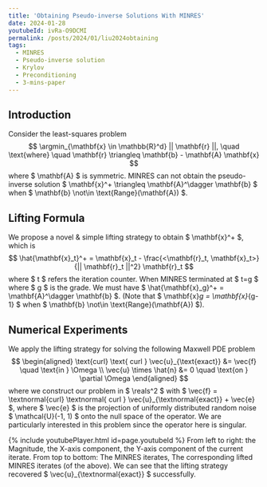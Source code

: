 ```yaml
---
title: 'Obtaining Pseudo-inverse Solutions With MINRES'
date: 2024-01-28
youtubeId: ivRa-O9DCMI
permalink: /posts/2024/01/liu2024obtaining
tags:
  - MINRES
  - Pseudo-inverse solution
  - Krylov
  - Preconditioning
  - 3-mins-paper
---
```


Introduction
----
Consider the least-squares problem
$$ \argmin_{\mathbf{x} \in \mathbb{R}^d} || \mathbf{r} ||, \quad \text{where} \quad \mathbf{r} \triangleq \mathbf{b} - \mathbf{A} \mathbf{x} $$ where $ \mathbf{A} $ is symmetric. MINRES can not obtain the pseudo-inverse solution $ \mathbf{x}^+ \triangleq \mathbf{A}^\dagger \mathbf{b} $ when $ \mathbf{b} \not\in \text{Range}(\mathbf{A}) $.


Lifting Formula
----
We propose a novel & simple lifting strategy to obtain $ \mathbf{x}^+ $, which is $$ \hat{\mathbf{x}_t}^+ = \mathbf{x}_t - \frac{<\mathbf{r}_t, \mathbf{x}_t>}{|| \mathbf{r}_t ||^2} \mathbf{r}_t $$ where $ t $ refers the iteration counter. When MINRES terminated at $ t=g $ where $ g $ is the grade. We must have $ \hat{\mathbf{x}_g}^+ = \mathbf{A}^\dagger \mathbf{b} $. (Note that $ \mathbf{x}_g = \mathbf{x}_{g-1} $ when $ \mathbf{b} \not\in \text{Range}(\mathbf{A}) $).

Numerical Experiments
----
We apply the lifting strategy for solving the following Maxwell PDE problem
$$
\begin{aligned}
\text{curl} \text{ curl } \vec{u}_{\text{exact}} &= \vec{f} \quad \text{in } \Omega \\
\vec{u} \times \hat{n} &= 0 \quad \text{on } \partial \Omega
\end{aligned}
$$
where we construct our problem in $ \reals^2 $ with $ \vec{f} = \textnormal{curl} \textnormal{ curl } \vec{u}_{\textnormal{exact}} + \vec{e} $, where $ \vec{e} $ is the projection of uniformly distributed random noise $ \mathcal{U}(-1, 1) $ onto the null space of the operator. We are particularly interested in this problem since the operator here is singular.

{% include youtubePlayer.html id=page.youtubeId %}
From left to right: the Magnitude, the X-axis component, the Y-axis component of the current iterate. From top to bottom: The MINRES iterates, The corresponding lifted MINRES iterates (of the above). We can see that the lifting strategy recovered $ \vec{u}_{\textnormal{exact}} $ successfully.

<!-- <video width="920" height="496" controls autoplay muted loop>
<source src="https://github.com/yangliu-op/yangliu-op.github.io/blob/master/videos/curlcurl_all.mp4" type="video/mp4">
</video>
Headings are cool

<video controls="" width="920" height="496" muted="" loop="" autoplay="">
<source src="https://github.com/yangliu-op/yangliu-op.github.io/blob/master/videos/curlcurl_all.mp4" type="video/mp4">
</video>

======

You can have many headings
======

<video width="920" height="496" controls autoplay muted loop>
<source src="https://youtu.be/ivRa-O9DCMI" type="video/mp4">
</video>

Aren't headings cool3?
------

<video controls="" width="920" height="496" muted="" loop="" autoplay="">
<source src="https://youtu.be/ivRa-O9DCMI" type="video/mp4">
</video> -->

